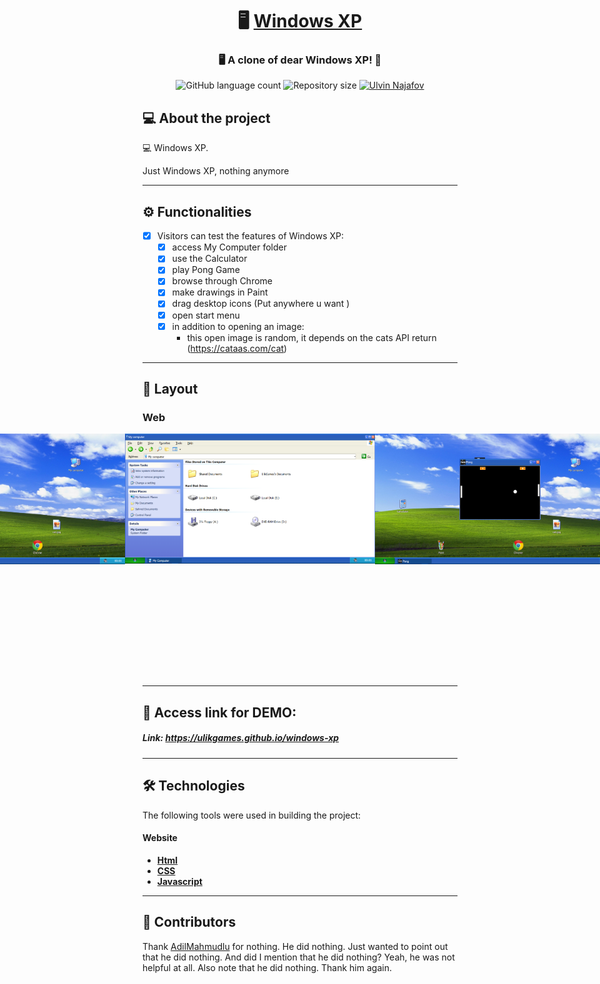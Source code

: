 

<h1 align="center">
     🖥️ <a href="https://ulikgames.github.io/windows-xp" alt="site "> Windows XP </a>
</h1>

<h3 align="center">
    🖥️ A clone of dear Windows XP! 💾
</h3>

<p align="center">
  <img alt="GitHub language count" src="https://img.shields.io/github/languages/count/viniporto/clone-windows-xp?color=%2304D361">

  <img alt="Repository size" src="https://img.shields.io/github/repo-size/ulikgames/windows-xp">

  <a href="https://www.instagram.com/ulvin_necefov/">
    <img alt="Ulvin Najafov" src="https://img.shields.io/badge/Made%20by-UlikGames-%237519C1">
  </a> 
 
</p>

## 💻 About the project

💻 Windows XP. 

Just Windows XP, nothing anymore

---

## ⚙️ Functionalities

- [x] Visitors can test the features of Windows XP:
  - [x] access My Computer folder
  - [x] use the Calculator
  - [x] play Pong Game
  - [x] browse through Chrome
  - [x] make drawings in Paint
  - [x] drag desktop icons (Put anywhere u want )
  - [x] open start menu
  - [x] in addition to opening an image: 
    - this open image is random, it depends on the cats API return (https://cataas.com/cat)
---

## 🎨 Layout

### Web

<p align="center" style="display: flex; align-items: flex-start; justify-content: center;">
  <img alt="Clone Windows XP Desktop" title="#WindowsClone" src="./prints/desktop.png" width="800px">
  <img alt="Clone Windows XP Desktop" title="#WindowsClone" src="./prints/desktop1.png" width="400px">
  <img alt="Clone Windows XP Desktop" title="#WindowsClone" src="./prints/desktop2.png" width="400px">
  <img alt="Clone Windows XP Desktop" title="#WindowsClone" src="./prints/start.png" width="400px">
  <img alt="Clone Windows XP Desktop" title="#WindowsClone" src="./prints/mycomputer.png" width="400px">
  <img alt="Clone Windows XP Desktop" title="#WindowsClone" src="./prints/pong.png" width="400px">
  <img alt="Clone Windows XP Desktop" title="#WindowsClone" src="./prints/cats.png" width="400px">
  <img alt="Clone Windows XP Desktop" title="#WindowsClone" src="./prints/chrome.png" width="400px">
  <img alt="Clone Windows XP Desktop" title="#WindowsClone" src="./prints/paint.png" width="400px">
  <img alt="Clone Windows XP Desktop" title="#WindowsClone" src="./prints/calculator.png" width="300px">
</p>

---

## 🚀 Access link for DEMO:

##### Link: https://ulikgames.github.io/windows-xp

---

## 🛠 Technologies

The following tools were used in building the project:

#### **Website** 

-   **[Html](https://www.w3schools.com/html/)**
-   **[CSS](https://www.w3schools.com/css/)**
-   **[Javascript](https://developer.mozilla.org/pt-BR/docs/Web/JavaScript)**

---

## 👑 Contributors

Thank <a href="https://github.com/AdilMahmudlu">AdilMahmudlu<a> for nothing. He did nothing. Just wanted to point out that he did nothing. And did I mention that he did nothing? Yeah, he was not helpful at all. Also note that he did nothing. Thank him again.
